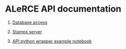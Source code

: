 # ALeRCE API documentation


1. [Database access](https://github.com/alercebroker/usecases/blob/master/api/ALeRCE%20ZTF%20DB%20API.md)

2. [Stamps server](https://github.com/alercebroker/usecases/blob/master/api/ALeRCE%20AVRO-STAMP%20Access%20API.md)

3. [API python wrapper example notebook](https://github.com/alercebroker/usecases/blob/master/notebooks/ALeRCE_ZTF_API_examples.ipynb)
